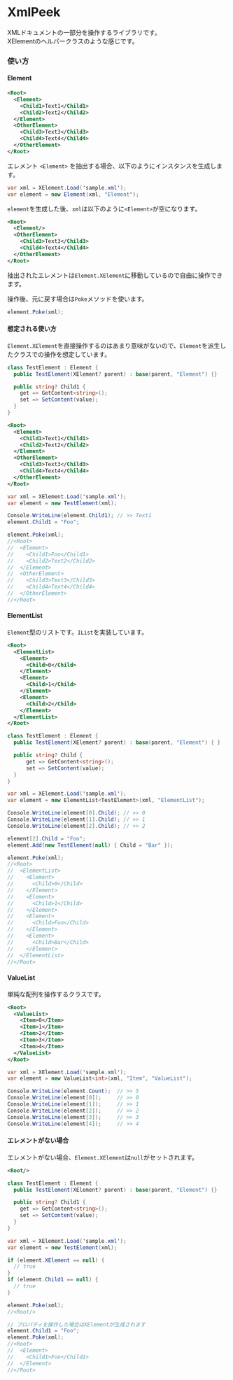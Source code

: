# XmlPeek

XMLドキュメントの一部分を操作するライブラリです。  
XElementのヘルパークラスのような感じです。

### 使い方

#### Element

```xml
<Root>
  <Element>
    <Child1>Text1</Child1>
    <Child2>Text2</Child2>
  </Element>
  <OtherElement>
    <Child3>Text3</Child3>
    <Child4>Text4</Child4>
  </OtherElement>
</Root>
```

エレメント ```<Element>``` を抽出する場合、以下のようにインスタンスを生成します。

```csharp
var xml = XElement.Load('sample.xml');
var element = new Element(xml, "Element");
```

```element```を生成した後、```xml```は以下のように```<Element>```が空になります。

```xml
<Root>
  <Element/>
  <OtherElement>
    <Child3>Text3</Child3>
    <Child4>Text4</Child4>
  </OtherElement>
</Root>
```

抽出されたエレメントは```Element.XElement```に移動しているので自由に操作できます。

操作後、元に戻す場合は```Poke```メソッドを使います。

```csharp
element.Poke(xml);
```

#### 想定される使い方

```Element.XElement```を直接操作するのはあまり意味がないので、```Element```を派生したクラスでの操作を想定しています。

```csharp
class TestElement : Element {
  public TestElement(XElement? parent) : base(parent, "Element") {}

  public string? Child1 {
    get => GetContent<string>();
    set => SetContent(value);
  }
}
```

```xml
<Root>
  <Element>
    <Child1>Text1</Child1>
    <Child2>Text2</Child2>
  </Element>
  <OtherElement>
    <Child3>Text3</Child3>
    <Child4>Text4</Child4>
  </OtherElement>
</Root>
```

```csharp
var xml = XElement.Load('sample.xml');
var element = new TestElement(xml);

Console.WriteLine(element.Child1); // >> Text1
element.Child1 = "Foo";

element.Poke(xml);
//<Root>
//  <Element>
//    <Child1>Foo</Child1>
//    <Child2>Text2</Child2>
//  </Element>
//  <OtherElement>
//    <Child3>Text3</Child3>
//    <Child4>Text4</Child4>
//  </OtherElement>
//</Root>
```

#### ElementList

```Element```型のリストです。```IList```を実装しています。

```xml
<Root>
  <ElementList>
    <Element>
      <Child>0</Child>
    </Element>
    <Element>
      <Child>1</Child>
    </Element>
    <Element>
      <Child>2</Child>
    </Element>
  </ElementList>
</Root>
```

```csharp
class TestElement : Element {
  public TestElement(XElement? parent) : base(parent, "Element") { }

  public string? Child {
      get => GetContent<string>();
      set => SetContent(value);
  }
}

var xml = XElement.Load('sample.xml');
var element = new ElementList<TestElement>(xml, "ElementList");

Console.WriteLine(element[0].Child); // >> 0
Console.WriteLine(element[1].Child); // >> 1
Console.WriteLine(element[2].Child); // >> 2

element[2].Child = "Foo";
element.Add(new TestElement(null) { Child = "Bar" });

element.Poke(xml);
//<Root>
//  <ElementList>
//    <Element>
//      <Child>0</Child>
//    </Element>
//    <Element>
//      <Child>1</Child>
//    </Element>
//    <Element>
//      <Child>Foo</Child>
//    </Element>
//    <Element>
//      <Child>Bar</Child>
//    </Element>
//  </ElementList>
//</Root>
```

#### ValueList

単純な配列を操作するクラスです。

```xml
<Root>
  <ValueList>
    <Item>0</Item>
    <Item>1</Item>
    <Item>2</Item>
    <Item>3</Item>
    <Item>4</Item>
  </ValueList>
</Root>
```

```csharp
var xml = XElement.Load('sample.xml');
var element = new ValueList<int>(xml, "Item", "ValueList");

Console.WriteLine(element.Count);  // >> 5
Console.WriteLine(element[0]);     // >> 0
Console.WriteLine(element[1]);     // >> 1
Console.WriteLine(element[2]);     // >> 2
Console.WriteLine(element[3]);     // >> 3
Console.WriteLine(element[4]);     // >> 4
```

#### エレメントがない場合

エレメントがない場合、```Element.XElement```は```null```がセットされます。

```xml
<Root/>
```

```csharp
class TestElement : Element {
  public TestElement(XElement? parent) : base(parent, "Element") {}

  public string? Child1 {
    get => GetContent<string>();
    set => SetContent(value);
  }
}

var xml = XElement.Load('sample.xml');
var element = new TestElement(xml);

if (element.XElement == null) {
  // true
}
if (element.Child1 == null) {
  // true
}

element.Poke(xml);
//<Root/>

// プロパティを操作した場合はXElementが生成されます
element.Child1 = "Foo";
element.Poke(xml);
//<Root>
//  <Element>
//    <Child1>Foo</Child1>
//  </Element>
//</Root>
```
